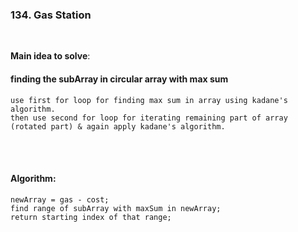 ### 134. Gas Station

<br/>

**Main idea to solve**:
#### finding the subArray in circular array with max sum
```
use first for loop for finding max sum in array using kadane's algorithm.
then use second for loop for iterating remaining part of array (rotated part) & again apply kadane's algorithm.
```

<br/><br/>

#### Algorithm: 
```
newArray = gas - cost;
find range of subArray with maxSum in newArray;
return starting index of that range;
```